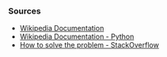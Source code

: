 

### Sources
* [Wikipedia Documentation](https://wikipedia.readthedocs.io/en/latest/code.html#wikipedia.WikipediaPage.links)
* [Wikipedia Documentation - Python](https://pypi.org/project/wikipedia/)
* [How to solve the problem - StackOverflow](https://stackoverflow.com/questions/30519023/get-all-links-from-page-on-wikipedia/30519098)


